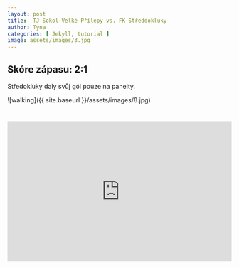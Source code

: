 ```yaml
---
layout: post
title:  TJ Sokol Velké Přílepy vs. FK Středdokluky
author: Týna
categories: [ Jekyll, tutorial ]
image: assets/images/3.jpg
---
```



## Skóre zápasu: 2:1
Středokluky daly svůj gól pouze na panelty.



![walking]({{ site.baseurl }}/assets/images/8.jpg)

#
<p><iframe style="width:100%;" height="315" src="https://www.youtube.com/embed/Cniqsc9QfDo?rel=0&amp;showinfo=0" frameborder="0" allowfullscreen></iframe></p>